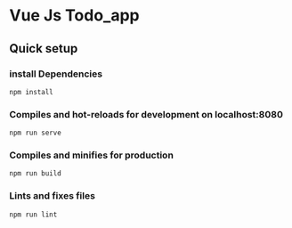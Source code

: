 # Vue Js Todo_app

## Quick setup

### install Dependencies

```
npm install
```

### Compiles and hot-reloads for development on localhost:8080

```
npm run serve
```

### Compiles and minifies for production

```
npm run build
```

### Lints and fixes files

```
npm run lint
```

